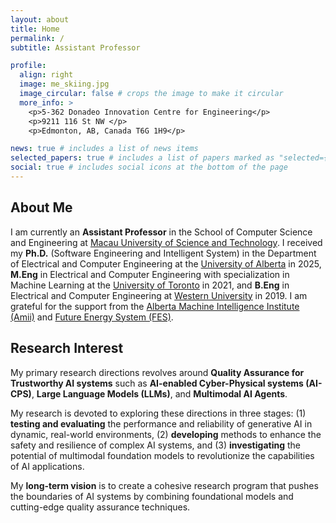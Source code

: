 ```yaml
---
layout: about
title: Home
permalink: /
subtitle: Assistant Professor

profile:
  align: right
  image: me_skiing.jpg
  image_circular: false # crops the image to make it circular
  more_info: >
    <p>5-362 Donadeo Innovation Centre for Engineering</p>
    <p>9211 116 St NW </p>
    <p>Edmonton, AB, Canada T6G 1H9</p>

news: true # includes a list of news items
selected_papers: true # includes a list of papers marked as "selected={true}"
social: true # includes social icons at the bottom of the page
---
```


## About Me

I am currently an **Assistant Professor** in the School of Computer Science and Engineering at [Macau University of Science and Technology](https://www.must.edu.mo/index.html?locale=en_US). 
I received my **Ph.D.** (Software Engineering and Intelligent System) in the Department of Electrical and Computer Engineering at the [University of Alberta](https://www.ualberta.ca/index.html) in 2025, **M.Eng** in Electrical and Computer Engineering with specialization in Machine Learning at the [University of Toronto](https://www.utoronto.ca/) in 2021, and **B.Eng** in Electrical and Computer Engineering at [Western University](https://www.uwo.ca/index.html) in 2019.
I am grateful for the support from the [Alberta Machine Intelligence Institute (Amii)](https://www.amii.ca/) and [Future Energy System (FES)](https://www.futureenergysystems.ca/).

## Research Interest

My primary research directions revolves around **Quality Assurance for Trustworthy AI systems** such as **AI-enabled Cyber-Physical systems (AI-CPS)**, **Large Language Models (LLMs)**, and **Multimodal AI Agents**.

<!-- Two questions keep me up at night and encourage me to explore further, namely, 
**(1) How to safeguard the quality of sophisticated AI Systems?** and 
**(2) What is the best practice of cyber-physical interaction?** -->

My research is devoted to exploring these directions in three stages: 
(1) **testing and evaluating** the performance and reliability of generative AI in dynamic, real-world environments, 
(2) **developing** methods to enhance the safety and resilience of complex AI systems, and 
(3) **investigating** the potential of multimodal foundation models to revolutionize the capabilities of AI applications.

My **long-term vision** is to create a cohesive research program that pushes the boundaries of AI
systems by combining foundational models and cutting-edge quality assurance techniques.

<!-- Put your address / P.O. box / other info right below your picture. You can also disable any of these elements by editing `profile` property of the YAML header of your `_pages/about.md`. Edit `_bibliography/papers.bib` and Jekyll will render your [publications page](/al-folio/publications/) automatically.

Link to your social media connections, too. This theme is set up to use [Font Awesome icons](https://fontawesome.com/) and [Academicons](https://jpswalsh.github.io/academicons/), like the ones below. Add your Facebook, Twitter, LinkedIn, Google Scholar, or just disable all of them. -->
